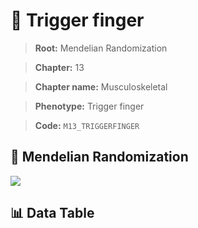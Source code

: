 # 🧪 Trigger finger

> **Root:** Mendelian Randomization

> **Chapter:** 13  

> **Chapter name:** Musculoskeletal

> **Phenotype:** Trigger finger  

> **Code:** `M13_TRIGGERFINGER`

## 🧬 Mendelian Randomization  

<img src="/MR/Figures/Forward/M13_TRIGGERFINGER.png"/>

## 📊 Data Table

<CsvTableMRF src="/MR/Data/Forward/M13_TRIGGERFINGER.csv"/>
